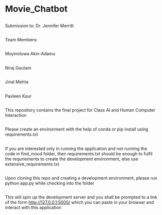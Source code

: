 # Movie_Chatbot

##
Submission to: Dr. Jennifer Merritt

## 
Team Members:
##
  Moyinoluwa Akin-Adamu
##
  Niraj Gautam
##
  Jinal Mehta
##
  Pavleen Kaur


## 
This repository contains the final project for Class AI and Human Computer Interaction

## 
Please create an environment with the help of conda or pip install using requirements.txt

##
If you are interested only in running the application and not running the code in find_mood folder, 
then requirements.txt should be enough to fulfil the requriements to create the development environment,
else use extensive_requirements.txt

##
Upon cloning this repo and creating a development environment, please run python app.py while checking into the folder

##
This will spin up the development server and you shall be prompted to a link of the form http://127.0.0.1:5000/ which you can paste in your browser and interact with this application
